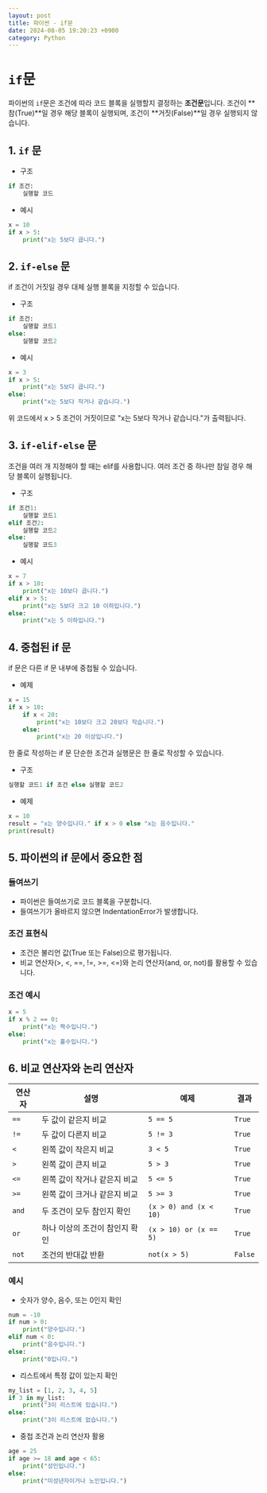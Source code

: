 ```yaml
---
layout: post
title: 파이썬 - if문
date: 2024-08-05 19:20:23 +0900
category: Python
---
```

# `if`문

파이썬의 `if`문은 조건에 따라 코드 블록을 실행할지 결정하는 **조건문**입니다. 조건이 **참(True)**일 경우 해당 블록이 실행되며, 조건이 **거짓(False)**일 경우 실행되지 않습니다.

## 1. `if` 문

 - 구조
```python
if 조건:
    실행할 코드
```

 - 예시
```python
x = 10
if x > 5:
    print("x는 5보다 큽니다.")
```

## 2. `if-else` 문

if 조건이 거짓일 경우 대체 실행 블록을 지정할 수 있습니다.

 - 구조
```python
if 조건:
    실행할 코드1
else:
    실행할 코드2
```

 - 예시
```python
x = 3
if x > 5:
    print("x는 5보다 큽니다.")
else:
    print("x는 5보다 작거나 같습니다.")
```

위 코드에서 x > 5 조건이 거짓이므로 "x는 5보다 작거나 같습니다."가 출력됩니다.

## 3. `if-elif-else` 문

조건을 여러 개 지정해야 할 때는 elif를 사용합니다. 여러 조건 중 하나만 참일 경우 해당 블록이 실행됩니다.

 - 구조
```python
if 조건1:
    실행할 코드1
elif 조건2:
    실행할 코드2
else:
    실행할 코드3
```

 - 예시
```python
x = 7
if x > 10:
    print("x는 10보다 큽니다.")
elif x > 5:
    print("x는 5보다 크고 10 이하입니다.")
else:
    print("x는 5 이하입니다.")
```

## 4. 중첩된 if 문

if 문은 다른 if 문 내부에 중첩될 수 있습니다.

 - 예제
```python
x = 15
if x > 10:
    if x < 20:
        print("x는 10보다 크고 20보다 작습니다.")
    else:
        print("x는 20 이상입니다.")
```

한 줄로 작성하는 if 문
단순한 조건과 실행문은 한 줄로 작성할 수 있습니다.

 - 구조
```python
실행할 코드1 if 조건 else 실행할 코드2
```

 - 예제
```python
x = 10
result = "x는 양수입니다." if x > 0 else "x는 음수입니다."
print(result)
```

## 5. 파이썬의 if 문에서 중요한 점

### 들여쓰기
 - 파이썬은 들여쓰기로 코드 블록을 구분합니다.
 - 들여쓰기가 올바르지 않으면 IndentationError가 발생합니다.

### 조건 표현식
 - 조건은 불리언 값(True 또는 False)으로 평가됩니다.
 - 비교 연산자(>, <, ==, !=, >=, <=)와 논리 연산자(and, or, not)를 활용할 수 있습니다.

### 조건 예시
```python
x = 5
if x % 2 == 0:
    print("x는 짝수입니다.")
else:
    print("x는 홀수입니다.")
```

## 6. 비교 연산자와 논리 연산자

| 연산자   | 설명                     | 예제                       | 결과   |
|----------|--------------------------|----------------------------|--------|
| `==`     | 두 값이 같은지 비교       | `5 == 5`                  | `True` |
| `!=`     | 두 값이 다른지 비교       | `5 != 3`                  | `True` |
| `<`      | 왼쪽 값이 작은지 비교     | `3 < 5`                   | `True` |
| `>`      | 왼쪽 값이 큰지 비교       | `5 > 3`                   | `True` |
| `<=`     | 왼쪽 값이 작거나 같은지 비교 | `5 <= 5`                 | `True` |
| `>=`     | 왼쪽 값이 크거나 같은지 비교 | `5 >= 3`                 | `True` |
| `and`    | 두 조건이 모두 참인지 확인 | `(x > 0) and (x < 10)`    | `True` |
| `or`     | 하나 이상의 조건이 참인지 확인 | `(x > 10) or (x == 5)`  | `True` |
| `not`    | 조건의 반대값 반환        | `not(x > 5)`              | `False` |

### 예시
 - 숫자가 양수, 음수, 또는 0인지 확인
```python
num = -10
if num > 0:
    print("양수입니다.")
elif num < 0:
    print("음수입니다.")
else:
    print("0입니다.")
```

 - 리스트에서 특정 값이 있는지 확인
```python
my_list = [1, 2, 3, 4, 5]
if 3 in my_list:
    print("3이 리스트에 있습니다.")
else:
    print("3이 리스트에 없습니다.")
```

 - 중첩 조건과 논리 연산자 활용
```python
age = 25
if age >= 18 and age < 65:
    print("성인입니다.")
else:
    print("미성년자이거나 노인입니다.")
```